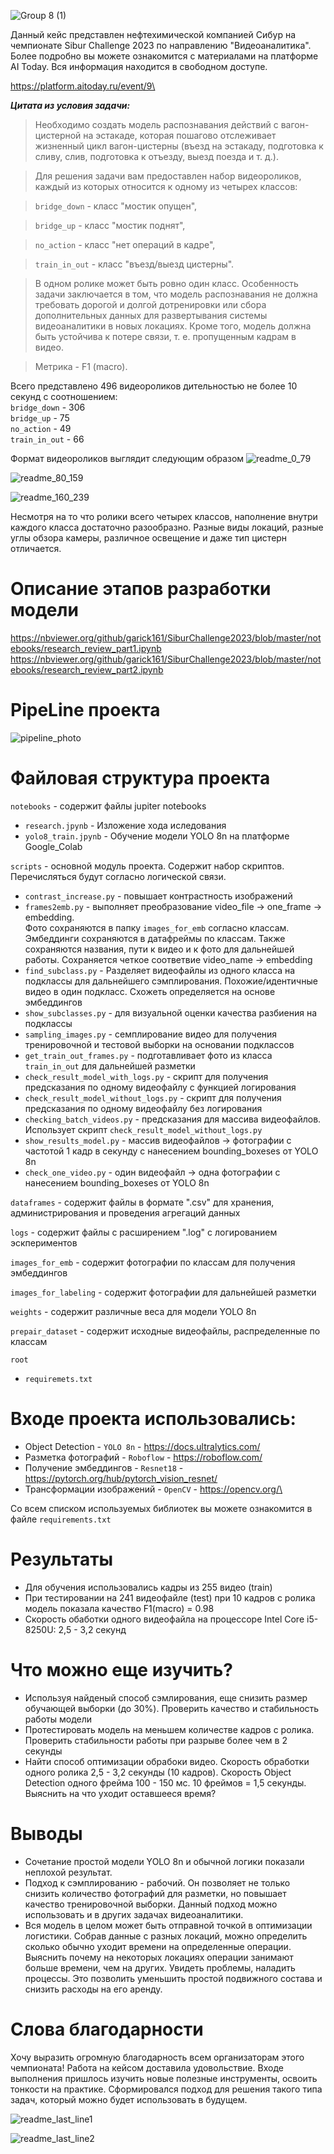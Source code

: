 ![Group 8 (1)](https://github.com/garick161/SiburChallenge2023/assets/114688542/5a26d18d-36a7-4787-b7ac-3daffc9a90aa)

Данный кейс представлен нефтехимической компанией Сибур на чемпионате Sibur Challenge 2023 по направлению "Видеоаналитика".\
Более подробно вы можете ознакомится с материалами на платформе AI Today. Вся информация находится в свободном доступе.

https://platform.aitoday.ru/event/9\

__*Цитата из условия задачи:*__

>Необходимо создать модель распознавания действий с вагон-цистерной на эстакаде, которая пошагово отслеживает жизненный цикл вагон-цистерны (въезд на эстакаду, подготовка к сливу, слив, подготовка к отъезду, выезд поезда и т. д.).

>Для решения задачи вам предоставлен набор видеороликов, каждый из которых относится к одному из четырех классов:

>`bridge_down` - класс "мостик опущен",

>`bridge_up` - класс "мостик поднят",

>`no_action` - класс "нет операций в кадре",

>`train_in_out` - класс "въезд/выезд цистерны".

>В одном ролике может быть ровно один класс. Особенность задачи заключается в том, что модель распознавания не должна требовать дорогой и долгой дотренировки или сбора дополнительных данных для развертывания системы видеоаналитики в новых локациях. Кроме того, модель должна быть устойчива к потере связи, т. е. пропущенным кадрам в видео.

>Метрика - F1 (macro).

Всего представлено 496 видеороликов дительностью не более 10 секунд с соотношением:\
`bridge_down` - 306\
`bridge_up` - 75\
`no_action` - 49\
`train_in_out` - 66

Формат видеороликов выглядит следующим образом
![readme_0_79](https://github.com/garick161/SiburChallenge2023/assets/114688542/b4020ee5-067e-426c-9ea8-b5f894c71459)

![readme_80_159](https://github.com/garick161/SiburChallenge2023/assets/114688542/3541e64c-0283-4e90-a793-6d02e2eb8f46)

![readme_160_239](https://github.com/garick161/SiburChallenge2023/assets/114688542/0e57a926-235e-461f-96d5-85bb11e86975)

Несмотря на то что ролики всего четырех классов, наполнение внутри каждого класса достаточно разообразно. Разные виды локаций, разные углы обзора камеры, различное освещение и даже тип цистерн отличается.

# Описание этапов разработки модели
https://nbviewer.org/github/garick161/SiburChallenge2023/blob/master/notebooks/research_review_part1.ipynb
https://nbviewer.org/github/garick161/SiburChallenge2023/blob/master/notebooks/research_review_part2.ipynb

# PipeLine проекта
![pipeline_photo](https://github.com/garick161/SiburChallenge2023/assets/114688542/67ecfe63-f925-4777-98e5-8c61f227f5e0)

# Файловая структура проекта
`notebooks` - содержит файлы jupiter notebooks
- `research.jpynb` - Изложение хода иследования  
- `yolo8_train.jpynb` - Обучение модели YOLO 8n на платформе Google_Colab

`scripts` - основной модуль проекта. Содержит набор скриптов. Перечисляться будут согласно логической связи.
- `contrast_increase.py` - повышает контрастность изображений
- `frames2emb.py` - выполняет преобразование video_file -> one_frame -> embedding. \
  Фото сохраняются в папку `images_for_emb` согласно классам. Эмбеддинги сохраняются в датафреймы по классам. Также сохраняются названия, пути к видео и к фото для дальнейшей работы. Сохраняется четкое соответвие video_name -> embedding
- `find_subclass.py` - Разделяет видеофайлы из одного класса на подклассы для дальнейшего сэмплирования. Похожие/идентичные видео в один подкласс. Схожеть определяется на основе эмбеддингов
- `show_subclasses.py` - для визуальной оценки качества разбиения на подклассы
- `sampling_images.py` - семплирование видео для получения тренировочной и тестовой выборки на основании подклассов
- `get_train_out_frames.py` - подготавливает фото из класса `train_in_out` для дальнейшей разметки
- `check_result_model_with_logs.py` - скрипт для получения предсказания по одному видеофайлу с функцией логирования
- `check_result_model_without_logs.py` - скрипт для получения предсказания по одному видеофайлу без логирования
- `checking_batch_videos.py` - предсказания для массива видеофайлов. Использует скрипт `check_result_model_without_logs.py`
- `show_results_model.py` - массив видеофайлов -> фотографии с частотой 1 кадр в секунду с нанесением bounding_boxeses от YOLO 8n
- `check_one_video.py` - один видеофайл -> одна фотографии с нанесением bounding_boxeses от YOLO 8n

`dataframes` - содержит файлы в формате ".csv" для хранения, администрирования и проведения агрегаций данных

`logs` - содержит файлы с расширением ".log" с логированием эскпериментов

`images_for_emb` - содержит фотографии по классам для получения эмбеддингов

`images_for_labeling` - содержит фотографии для дальнейшей разметки

`weights` - содержит различные веса для модели YOLO 8n

`prepair_dataset` - содержит исходные видеофайлы, распределенные по классам

`root`
- `requiremets.txt`

# Входе проекта использовались:
- Object Detection - `YOLO 8n` - https://docs.ultralytics.com/
- Разметка фотографий - `Roboflow` - https://roboflow.com/
- Получение эмбеддингов - `Resnet18` - https://pytorch.org/hub/pytorch_vision_resnet/
- Трансформации изображений - `OpenCV` - https://opencv.org/\

Со всем списком используемых библиотек вы можете ознакомится в файле `requirements.txt`

# Результаты
- Для обучения использовались кадры из 255 видео (train)
- При тестировании на 241 видеофайле (test) при 10 кадров с ролика модель показала качество F1(macro) = 0.98
- Скорость обаботки одного видеофайла на процессоре Intel Core i5-8250U: 2,5 - 3,2 секунд

# Что можно еще изучить?
- Используя найденый способ сэмлирования, еще снизить размер обучающей выборки (до 30%). Проверить качество и стабильность работы модели
- Протестировать модель на меньшем количестве кадров с ролика. Проверить стабильности работы при разрыве более чем в 2 секунды
- Найти способ оптимизации обрабоки видео. Скорость обработки одного ролика 2,5 - 3,2 секунды (10 кадров). Скорость Object Detection одного фрейма 100 - 150 мс. 10 фреймов = 1,5 секунды. Выяснить на что уходит оставшееся время?

# Выводы
- Сочетание простой модели YOLO 8n и обычной логики показали неплохой результат.
- Подход к сэмплированию - рабочий. Он позволяет не только снизить количество фотографий для разметки, но повышает качество тренировочной выборки. Данный подход можно использовать и в других задачах видеоаналитики.
- Вся модель в целом может быть отправной точкой в оптимизации логистики. Собрав данные с разных локаций, можно определить сколько обычно уходит времени на определенные операции. Выяснить почему на некоторых локациях операции занимают больше времени, чем на других. Увидеть проблемы, наладить процессы. Это позволить уменьшить простой подвижного состава и снизить расходы на его аренду.

#  Слова благодарности
Хочу выразить огромную благодарность всем организаторам этого чемпионата! Работа на кейсом доставила удовольствие. Входе выполнения пришлось изучить новые полезные инструменты, освоить тонкости на практике. Сформировался подход для решения такого типа задач, который можно будет использовать в будущем. 

![readme_last_line1](https://github.com/garick161/SiburChallenge2023/assets/114688542/0318fdb9-fd22-45ef-8ae5-c3a10db09265)

![readme_last_line2](https://github.com/garick161/SiburChallenge2023/assets/114688542/dc8a1139-2e62-4034-a048-818613bb1a12)


